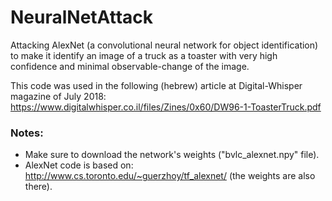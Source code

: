 # NeuralNetAttack
Attacking AlexNet (a convolutional neural network for object identification) to make it identify an image of a truck as a toaster with very high confidence and minimal observable-change of the image.


This code was used in the following (hebrew) article at Digital-Whisper magazine of July 2018: https://www.digitalwhisper.co.il/files/Zines/0x60/DW96-1-ToasterTruck.pdf


### Notes:       
* Make sure to download the network's weights ("bvlc_alexnet.npy" file).
* AlexNet code is based on: http://www.cs.toronto.edu/~guerzhoy/tf_alexnet/  (the weights are also there).
